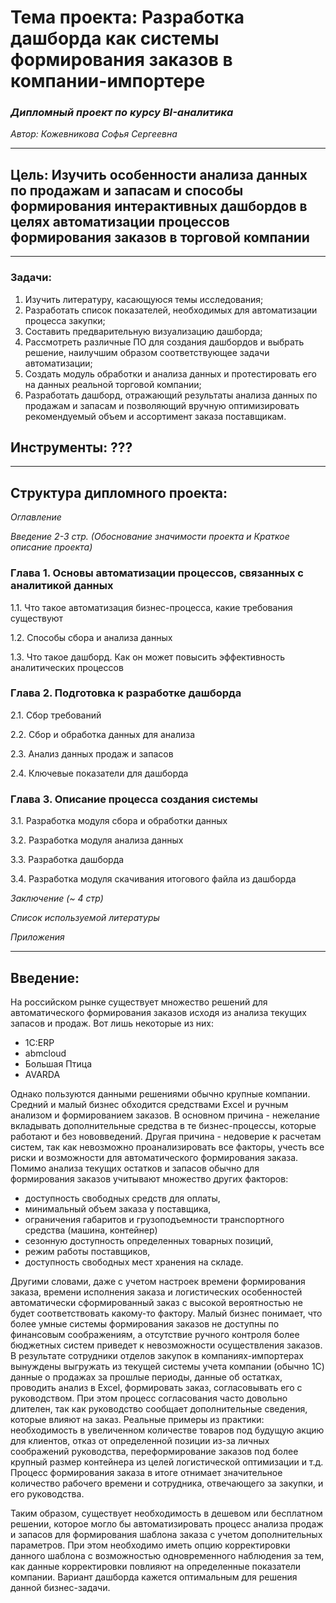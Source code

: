 # Тема проекта: Разработка дашборда как системы формирования заказов в компании-импортере
### *Дипломный проект по курсу BI-аналитика*
*Автор: Кожевникова Софья Сергеевна*

---
## Цель: Изучить особенности анализа данных по продажам и запасам и способы формирования интерактивных дашбордов в целях автоматизации процессов формирования заказов в торговой компании
---
### Задачи:

1. Изучить литературу, касающуюся темы исследования;
2. Разработать список показателей, необходимых для автоматизации процесса закупки;
3. Составить предварительную визуализацию дашборда;
4. Рассмотреть различные ПО для создания дашбордов и выбрать решение, наилучшим образом соответствующее задачи автоматизации;
5. Создать модуль обработки и анализа данных и протестировать его на данных реальной торговой компании;
6. Разработать дашборд, отражающий результаты анализа данных по продажам и запасам и позволяющий вручную оптимизировать рекомендуемый объем и ассортимент заказа поставщикам.

## Инструменты: ???
---
## Структура дипломного проекта:
*Оглавление*

*Введение 2-3 стр. (Обоснование значимости проекта и Краткое описание проекта)*

### Глава 1. Основы автоматизации процессов, связанных с аналитикой данных

1.1. Что такое автоматизация бизнес-процесса, какие требования существуют

1.2. Способы сбора и анализа данных

1.3. Что такое дашборд. Как он может повысить эффективность аналитических процессов 

### Глава 2. Подготовка к разработке дашборда

2.1. Сбор требований

2.2. Сбор и обработка данных для анализа

2.3. Анализ данных продаж и запасов

2.4. Ключевые показатели для дашборда

### Глава 3. Описание процесса создания системы

3.1. Разработка модуля сбора и обработки данных

3.2. Разработка модуля анализа данных 

3.3. Разработка дашборда

3.4. Разработка модуля скачивания итогового файла из дашборда

*Заключение (~ 4 стр)*

*Список используемой литературы*

*Приложения*

---

## Введение:
На российском рынке существует множество решений для автоматического формирования заказов исходя из анализа текущих запасов и продаж. Вот лишь некоторые из них:
- 1С:ERP
- abmcloud
- Большая Птица
- AVARDA

Однако пользуются данными решениями обычно крупные компании. Средний и малый бизнес обходится средствами Excel и ручным анализом и формированием заказов. В основном причина - нежелание вкладывать дополнительные средства в те бизнес-процессы, которые работают и без нововведений. Другая причина - недоверие к расчетам систем, так как невозможно проанализировать все факторы, учесть все риски и возможности для автоматического формирования заказа. Помимо анализа текущих остатков и запасов обычно для формирования заказов учитывают множество других факторов: 
- доступность свободных средств для оплаты,
- минимальный объем заказа у поставщика,
- ограничения габаритов и грузоподъемности транспортного средства (машина, контейнер)
- сезонную доступность определенных товарных позиций,
- режим работы поставщиков,
- доступность свободных мест хранения на складе.

Другими словами, даже с учетом настроек времени формирования заказа, времени исполнения заказа и логистических особенностей автоматически сформированный заказ с высокой вероятностью не будет соответствовать какому-то фактору. Малый бизнес понимает, что более умные системы формирования заказов не доступны по финансовым соображениям, а отсутствие ручного контроля более бюджетных систем приведет к невозможности осуществления заказов. В результате сотрудники отделов закупок в компаниях-импортерах вынуждены выгружать из текущей системы учета компании (обычно 1С) данные о продажах за прошлые периоды, данные об остатках, проводить анализ в Excel, формировать заказ, согласовывать его с руководством. При этом процесс согласования часто довольно длителен, так как руководство сообщает дополнительные сведения, которые влияют на заказ. Реальные примеры из практики: необходимость в увеличенном количестве товаров под будущую акцию для клиентов, отказ от определенной позиции из-за личных соображений руководства, переформирование заказов под более крупный размер контейнера из целей логистической оптимизации и т.д. Процесс формирования заказа в итоге отнимает значительное количество рабочего времени и сотрудника, отвечающего за закупки, и его руководства.

Таким образом, существует необходимость в дешевом или бесплатном решении, которое могло бы автоматизировать процесс анализа продаж и запасов для формирования шаблона заказа с учетом дополнительных параметров. При этом необходимо иметь опцию корректировки данного шаблона с возможностью одновременного наблюдения за тем, как данные корректировки повлияют на определенные показатели компании. Вариант дашборда кажется оптимальным для решения данной бизнес-задачи.




